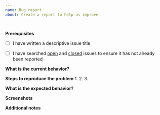 ```yaml
---
name: Bug report
about: Create a report to help us improve

---
```


**Prerequisites**

- [ ] I have written a descriptive issue title
- [ ] I have searched [open](https://github.com/FanrayMedia/Fanray/issues) and [closed](https://github.com/FanrayMedia/Fanray/issues?q=is%3Aissue+is%3Aclosed) issues to ensure it has not already been reported


**What is the current behavior?**
<!--A clear description of what the bug is.-->


**Steps to reproduce the problem**
1.
2.
3.

**What is the expected behavior?**


**Screenshots**
<!--If applicable, add screenshots to help explain your problem.-->


**Additional notes**
<!--Anything else people should be aware of, maybe your environment etc.-->
